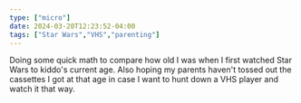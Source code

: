 ```yaml
---
type: ["micro"]
date: 2024-03-20T12:23:52-04:00
tags: ["Star Wars","VHS","parenting"]
---
```

Doing some quick math to compare how old I was when I first watched Star Wars to kiddo's current age. Also hoping my parents haven't tossed out the cassettes I got at that age in case I want to hunt down a VHS player and watch it that way.
